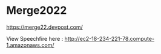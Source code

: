 # Merge2022
https://merge22.devpost.com/

View Speechfire here : http://ec2-18-234-221-78.compute-1.amazonaws.com/
